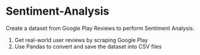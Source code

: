 # Sentiment-Analysis
Create a dataset from Google Play Reviews to perform Sentiment Analysis.

1. Get real-world user reviews by scraping Google Play
2. Use Pandas to convert and save the dataset into CSV files
